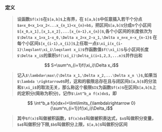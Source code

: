 ### 定义

> **设函数`$f(x)$`在`$[a,b]$`上有界，在 `$[a,b]$`中任意插入若干个分点`$a=x_0<x_1<x_2<...x_{n_1}<x_{n}=b$`，把区间`$[a,b]$`分成n个小区间`$[x_0,x_1],[x_1,x_2],...[x_{n-1},x_{n}]$`,各个小区间的长度依次为`$\Delta x_1=x_1-x_0,\Delta x_2=x_2-x_1,\Delta x_n=x_n-x_{n-1}$` 在每个小区间`$[x_{i-1},x_{i}]$`上任取一点`$\xi_i(x_{i-1}\leqslant\xi_i\leqslant x_i)$`作函数值`$f(\xi_i)$`与小区间长度`$\Delta x_i$`的乘积`$f(\xi_i)\Delta_i(i=1,2,3,...n)$`并作出和**
```math
    S=\sum^n_{i=1}f(\xi_i)\Delta x_i
```
>**记入`$\lambda=\max\{\Delta x_1,\Delta x_2,...\Delta x_n \}$`,如果当`$\lambda \rightarrow0$`时，这和的极限总存在且与闭区间`$[a,b]$`的分法和`$\xi_i$`的取法无关，那么称这个极限`$I$`为函数`$f(x)$`在区间`$[a,b]$`上的定积分(简称为积分)，记作`$\int^b_a f(x)dx$`，即**
```math
    \int^b_a f(x)dx=I=\lim\limits_{\lambda\rightarrow 0}{\sum^n_{i=1}}f(\xi_i)\Delta_i
```

> **其中`$f(x)$`叫做被积函数，`$f(x)dx$`叫做被积表达式，`$x$`叫做积分变量，`$a$`叫做积分下限,`$b$`叫做积分上限，`$[a,b]$`叫做积分区间**